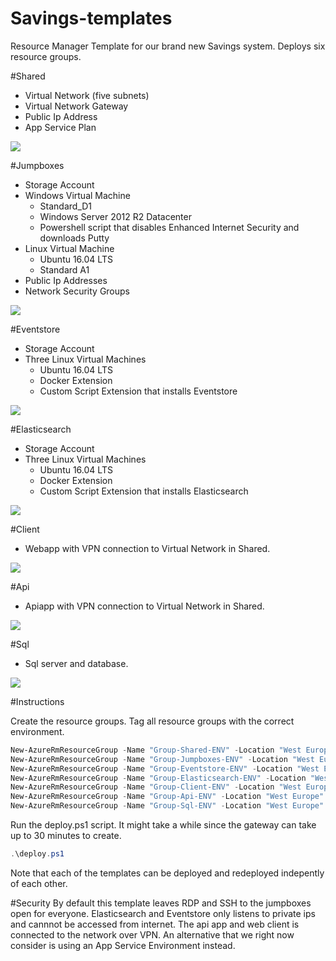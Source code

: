 # Savings-templates

Resource Manager Template for our brand new Savings system. Deploys six resource groups. 

#Shared
- Virtual Network (five subnets)
- Virtual Network Gateway
- Public Ip Address
- App Service Plan

<a href="http://armviz.io/#/?load=https%3A%2F%2Fraw.githubusercontent.com%2Fcollector-bank%2Fsavings-template%2Fmaster%2Fshared%2Fshared.json" target="_blank">
    <img src="http://armviz.io/visualizebutton.png"/>
</a>

#Jumpboxes
- Storage Account
- Windows Virtual Machine
	- Standard_D1
	- Windows Server 2012 R2 Datacenter
	- Powershell script that disables Enhanced Internet Security and downloads Putty
- Linux Virtual Machine
	- Ubuntu 16.04 LTS
	- Standard A1
- Public Ip Addresses 
- Network Security Groups

<a href="http://armviz.io/#/?load=https%3A%2F%2Fraw.githubusercontent.com%2Fcollector-bank%2Fsavings-template%2Fmaster%2Fjumpbox%2Fjumpbox.json" target="_blank">
    <img src="http://armviz.io/visualizebutton.png"/>
</a>

#Eventstore
- Storage Account
- Three Linux Virtual Machines
	- Ubuntu 16.04 LTS
	- Docker Extension
	- Custom Script Extension that installs Eventstore
	
<a href="http://armviz.io/#/?load=https%3A%2F%2Fraw.githubusercontent.com%2Fcollector-bank%2Fsavings-template%2Fmaster%2Feventstore%2Feventstore.json" target="_blank">
    <img src="http://armviz.io/visualizebutton.png"/>
</a>
	
#Elasticsearch
- Storage Account
- Three Linux Virtual Machines
	- Ubuntu 16.04 LTS
	- Docker Extension
	- Custom Script Extension that installs Elasticsearch
	
<a href="http://armviz.io/#/?load=https%3A%2F%2Fraw.githubusercontent.com%2Fcollector-bank%2Fsavings-template%2Fmaster%2Felasticsearch%2Felasticsearch.json" target="_blank">
    <img src="http://armviz.io/visualizebutton.png"/>
</a>	
	
#Client
- Webapp with VPN connection to Virtual Network in Shared.

<a href="http://armviz.io/#/?load=https%3A%2F%2Fraw.githubusercontent.com%2Fcollector-bank%2Fsavings-template%2Fmaster%2Fclient%2Fclient.json" target="_blank">
    <img src="http://armviz.io/visualizebutton.png"/>
</a>


#Api
- Apiapp with VPN connection to Virtual Network in Shared.

<a href="http://armviz.io/#/?load=https%3A%2F%2Fraw.githubusercontent.com%2Fcollector-bank%2Fsavings-template%2Fmaster%2Fapi%2Fapi.json" target="_blank">
    <img src="http://armviz.io/visualizebutton.png"/>
</a>

#Sql
- Sql server and database.

<a href="http://armviz.io/#/?load=https%3A%2F%2Fraw.githubusercontent.com%2Fcollector-bank%2Fsavings-template%2Fmaster%2Fsql%2Fsql.json" target="_blank">
    <img src="http://armviz.io/visualizebutton.png"/>
</a>

#Instructions

Create the resource groups. Tag all resource groups with the correct environment.
```Powershell
New-AzureRmResourceGroup -Name "Group-Shared-ENV" -Location "West Europe" -Tag @{Name="Environment";Value="ENV"}
New-AzureRmResourceGroup -Name "Group-Jumpboxes-ENV" -Location "West Europe" -Tag @{Name="Environment";Value="ENV"}
New-AzureRmResourceGroup -Name "Group-Eventstore-ENV" -Location "West Europe" -Tag @{Name="Environment";Value="ENV"}
New-AzureRmResourceGroup -Name "Group-Elasticsearch-ENV" -Location "West Europe" -Tag @{Name="Environment";Value="ENV"}
New-AzureRmResourceGroup -Name "Group-Client-ENV" -Location "West Europe" -Tag @{Name="Environment";Value="ENV"}
New-AzureRmResourceGroup -Name "Group-Api-ENV" -Location "West Europe" -Tag @{Name="Environment";Value="ENV"}
New-AzureRmResourceGroup -Name "Group-Sql-ENV" -Location "West Europe" -Tag @{Name="Environment";Value="ENV"}
```

Run the deploy.ps1 script. It might take a while since the gateway can take up to 30 minutes to create.
```Powershell
.\deploy.ps1
```

Note that each of the templates can be deployed and redeployed indepently of each other.

#Security
By default this template leaves RDP and SSH to the jumpboxes open for everyone. Elasticsearch and Eventstore only listens to private ips and cannnot be accessed from internet.
The api app and web client is connected to the network over VPN. An alternative that we right now consider is using an App Service Environment instead.